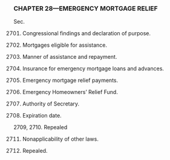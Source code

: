 ### **CHAPTER 28—EMERGENCY MORTGAGE RELIEF** ###

Sec.

2701. Congressional findings and declaration of purpose.

2702. Mortgages eligible for assistance.

2703. Manner of assistance and repayment.

2704. Insurance for emergency mortgage loans and advances.

2705. Emergency mortgage relief payments.

2706. Emergency Homeowners’ Relief Fund.

2707. Authority of Secretary.

2708. Expiration date.

2709, 2710. Repealed

2711. Nonapplicability of other laws.

2712. Repealed.